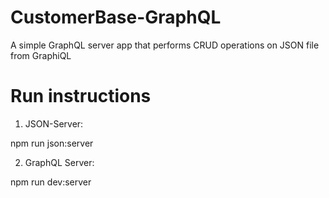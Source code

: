 # CustomerBase-GraphQL
A simple GraphQL server app that performs CRUD operations on JSON file from GraphiQL

# Run instructions

1. JSON-Server:

npm run json:server

2. GraphQL Server:

npm run dev:server
